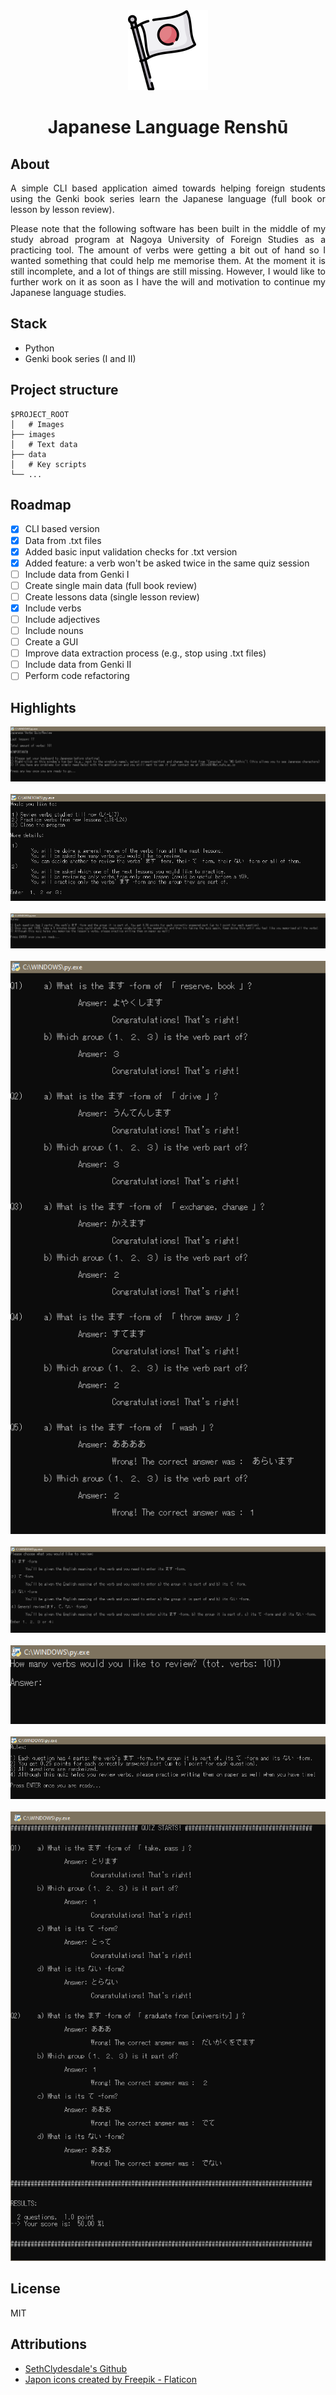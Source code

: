 <div align="center">

  <img src="/images/logo.png" alt="logo" width="128"/>

</div>

<h1 align="center">Japanese Language Renshū</h1>

<div align="justify">

## About

A simple CLI based application aimed towards helping foreign students using the Genki book series learn the Japanese language (full book or lesson by lesson review).

Please note that the following software has been built in the middle of my study abroad program at Nagoya University of Foreign Studies as a practicing tool. The amount of verbs were getting a bit out of hand so I wanted something that could help me memorise them. At the moment it is still incomplete, and a lot of things are still missing. However, I would like to further work on it as soon as I have the will and motivation to continue my Japanese language studies.

## Stack

- Python
- Genki book series (I and II)

## Project structure

```
$PROJECT_ROOT
│   # Images
├── images
│   # Text data
├── data
│   # Key scripts
└── ...
```

## Roadmap

- [x] CLI based version
- [x] Data from .txt files
- [x] Added basic input validation checks for .txt version
- [x] Added feature: a verb won't be asked twice in the same quiz session
- [ ] Include data from Genki I
- [ ] Create single main data (full book review)
- [ ] Create lessons data (single lesson review)
- [x] Include verbs
- [ ] Include adjectives
- [ ] Include nouns
- [ ] Create a GUI
- [ ] Improve data extraction process (e.g., stop using .txt files)
- [ ] Include data from Genki II
- [ ] Perform code refactoring

## Highlights

  <div align="center">
    <img src="/images/1.png" alt="initial screenshot"/>
    <br/>
    <br/>
    <img src="/images/2.png" alt="options screenshot"/>
    <br/>
    <br/>
    <img src="/images/3.1.png" alt="rules screenshot"/>
    <br/>
    <br/>
    <img src="/images/3.2.png" alt="practice quiz screenshot"/>
    <br/>
    <br/>
    <img src="/images/4.1.png" alt="options screenshot"/>
    <br/>
    <br/>
    <img src="/images/4.2.png" alt="options screenshot"/>
    <br/>
    <br/>
    <img src="/images/4.3.png" alt="rules screenshot"/>
    <br/>
    <br/>
    <img src="/images/4.4.png" alt="practice quiz screenshot"/>

  </div>

## License

MIT

## Attributions

- [SethClydesdale's Github](https://github.com/SethClydesdale/genki-study-resources)
- <a href="https://www.flaticon.com/free-icons/japon" title="japon icons">Japon icons created by Freepik - Flaticon</a>

</div>
